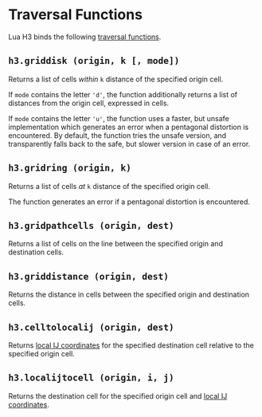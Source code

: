 # Traversal Functions

Lua H3 binds the following [traversal functions](https://h3geo.org/docs/api/traversal).


## `h3.griddisk (origin, k [, mode])`

Returns a list of cells _within_ `k` distance of the specified origin cell.

If `mode` contains the letter `'d'`, the function additionally returns a list of distances from
the origin cell, expressed in cells.

If `mode` contains the letter `'u'`, the function uses a faster, but unsafe implementation
which generates an error when a pentagonal distortion is encountered. By default, the function
tries the unsafe version, and transparently falls back to the safe, but slower version in case of
an error.


## `h3.gridring (origin, k)`

Returns a list of cells  _at_ `k` distance of the specified origin cell.

The function generates an error if a pentagonal distortion is encountered.


## `h3.gridpathcells (origin, dest)`

Returns a list of cells on the line between the specified origin and destination cells.


## `h3.griddistance (origin, dest)`

Returns the distance in cells between the specified origin and destination cells.


## `h3.celltolocalij (origin, dest)`

Returns [local IJ coordinates](https://h3geo.org/docs/core-library/coordsystems) for the
specified destination cell relative to the specified origin cell.


## `h3.localijtocell (origin, i, j)`

Returns the destination cell for the specified origin cell and
[local IJ coordinates](https://h3geo.org/docs/core-library/coordsystems).
